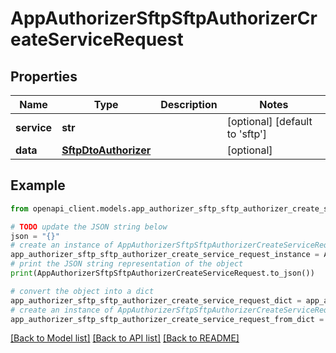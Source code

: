 # AppAuthorizerSftpSftpAuthorizerCreateServiceRequest


## Properties

Name | Type | Description | Notes
------------ | ------------- | ------------- | -------------
**service** | **str** |  | [optional] [default to 'sftp']
**data** | [**SftpDtoAuthorizer**](SftpDtoAuthorizer.md) |  | [optional] 

## Example

```python
from openapi_client.models.app_authorizer_sftp_sftp_authorizer_create_service_request import AppAuthorizerSftpSftpAuthorizerCreateServiceRequest

# TODO update the JSON string below
json = "{}"
# create an instance of AppAuthorizerSftpSftpAuthorizerCreateServiceRequest from a JSON string
app_authorizer_sftp_sftp_authorizer_create_service_request_instance = AppAuthorizerSftpSftpAuthorizerCreateServiceRequest.from_json(json)
# print the JSON string representation of the object
print(AppAuthorizerSftpSftpAuthorizerCreateServiceRequest.to_json())

# convert the object into a dict
app_authorizer_sftp_sftp_authorizer_create_service_request_dict = app_authorizer_sftp_sftp_authorizer_create_service_request_instance.to_dict()
# create an instance of AppAuthorizerSftpSftpAuthorizerCreateServiceRequest from a dict
app_authorizer_sftp_sftp_authorizer_create_service_request_from_dict = AppAuthorizerSftpSftpAuthorizerCreateServiceRequest.from_dict(app_authorizer_sftp_sftp_authorizer_create_service_request_dict)
```
[[Back to Model list]](../README.md#documentation-for-models) [[Back to API list]](../README.md#documentation-for-api-endpoints) [[Back to README]](../README.md)


